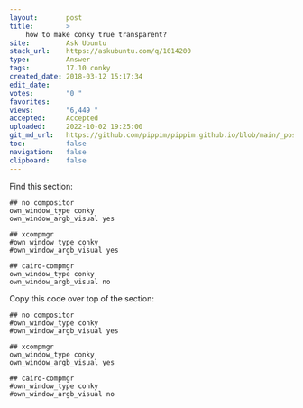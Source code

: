 ```yaml
---
layout:       post
title:        >
    how to make conky true transparent?
site:         Ask Ubuntu
stack_url:    https://askubuntu.com/q/1014200
type:         Answer
tags:         17.10 conky
created_date: 2018-03-12 15:17:34
edit_date:    
votes:        "0 "
favorites:    
views:        "6,449 "
accepted:     Accepted
uploaded:     2022-10-02 19:25:00
git_md_url:   https://github.com/pippim/pippim.github.io/blob/main/_posts/2018/2018-03-12-how-to-make-conky-true-transparent_.md
toc:          false
navigation:   false
clipboard:    false
---
```


Find this section:

``` 
## no compositor
own_window_type conky
own_window_argb_visual yes

## xcompmgr
#own_window_type conky
#own_window_argb_visual yes

## cairo-compmgr
own_window_type conky
own_window_argb_visual no
```

Copy this code over top of the section:

``` 
## no compositor
#own_window_type conky
#own_window_argb_visual yes

## xcompmgr
own_window_type conky
own_window_argb_visual yes

## cairo-compmgr
#own_window_type conky
#own_window_argb_visual no
```
